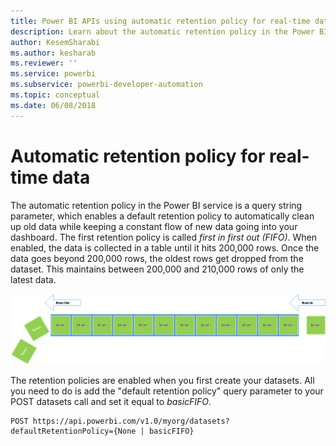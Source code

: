 ```yaml
---
title: Power BI APIs using automatic retention policy for real-time data
description: Learn about the automatic retention policy in the Power BI service
author: KesemSharabi
ms.author: kesharab
ms.reviewer: ''
ms.service: powerbi
ms.subservice: powerbi-developer-automation
ms.topic: conceptual
ms.date: 06/08/2018
---
```


# Automatic retention policy for real-time data

The automatic retention policy in the Power BI service is a query string parameter, which enables a default retention policy to automatically clean up old data while keeping a constant flow of new data going into your dashboard. The first retention policy is called *first in first out (FIFO)*. When enabled, the data is collected in a table until it hits 200,000 rows. Once the data goes beyond 200,000 rows, the oldest rows get dropped from the dataset. This maintains between 200,000 and 210,000 rows of only the latest data.  
  
<center>

![retention policy](media/api-Automatic-retention-policy-for-real-time-data/retention-policy.png) 

</center>

The retention policies are enabled when you first create your datasets. All you need to do is add the "default retention policy" query parameter to your POST datasets call and set it equal to *basicFIFO*.  
  
    POST https://api.powerbi.com/v1.0/myorg/datasets?defaultRetentionPolicy={None | basicFIFO}